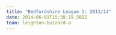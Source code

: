 ```yaml
---
title: "Bedfordshire League 1: 2013/14"
date: 2014-06-01T15:38:19.502Z
team: leighton-buzzard-a
---
```

